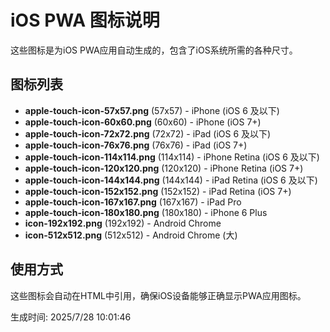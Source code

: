 # iOS PWA 图标说明

这些图标是为iOS PWA应用自动生成的，包含了iOS系统所需的各种尺寸。

## 图标列表

- **apple-touch-icon-57x57.png** (57x57) - iPhone (iOS 6 及以下)
- **apple-touch-icon-60x60.png** (60x60) - iPhone (iOS 7+)
- **apple-touch-icon-72x72.png** (72x72) - iPad (iOS 6 及以下)
- **apple-touch-icon-76x76.png** (76x76) - iPad (iOS 7+)
- **apple-touch-icon-114x114.png** (114x114) - iPhone Retina (iOS 6 及以下)
- **apple-touch-icon-120x120.png** (120x120) - iPhone Retina (iOS 7+)
- **apple-touch-icon-144x144.png** (144x144) - iPad Retina (iOS 6 及以下)
- **apple-touch-icon-152x152.png** (152x152) - iPad Retina (iOS 7+)
- **apple-touch-icon-167x167.png** (167x167) - iPad Pro
- **apple-touch-icon-180x180.png** (180x180) - iPhone 6 Plus
- **icon-192x192.png** (192x192) - Android Chrome
- **icon-512x512.png** (512x512) - Android Chrome (大)

## 使用方式

这些图标会自动在HTML中引用，确保iOS设备能够正确显示PWA应用图标。

生成时间: 2025/7/28 10:01:46
